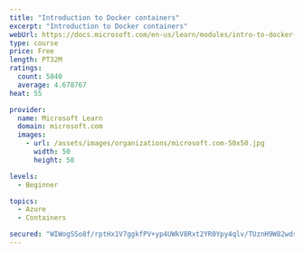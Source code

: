 ```yaml
---
title: "Introduction to Docker containers"
excerpt: "Introduction to Docker containers"
webUrl: https://docs.microsoft.com/en-us/learn/modules/intro-to-docker-containers/
type: course
price: Free
length: PT32M
ratings:
  count: 5840
  average: 4.678767
heat: 55

provider:
  name: Microsoft Learn
  domain: microsoft.com
  images:
    - url: /assets/images/organizations/microsoft.com-50x50.jpg
      width: 50
      height: 50

levels:
  - Beginner

topics:
  - Azure
  - Containers

secured: "WIWogSSo8f/rptHx1V7ggkfPV+yp4UWkV8Rxt2YR0Ypy4qlv/TUznH9W82wdsjixPSOOaMfTMJJod/lOh0KSQMljQuNqLdDeXhE6SwRdvuRZWonJ032uyUW6/IXsUGys2wKnApQ72kFT6XP3kjDUTBSrTzteoOkwKmXKo0/H4MCxrqcKvlFT7usHCgvsovx8O3mlS+LDi2SgPSguHkICww0vnTuBceczkh+Ik1SdRSnmp/B7Wn5cTIijo22hyveInOuemt8QPVd01EkitHvriT3MTADBkAoHLSpx/KQNwToohai0VCIgJLX9jry/rDP45thmFSYHIgYCVzJVc53DEZKKplT1YPzSKEO7qUtu7rnYYYEtObcfFpqI2iZKVrZC8gwzG2vaZJt8C2+Vmo6w6ZG6kUNDmnyP0mouqUx72uA=;hQSgd/kAVhGHlvTgt1TXyw=="
---
```



